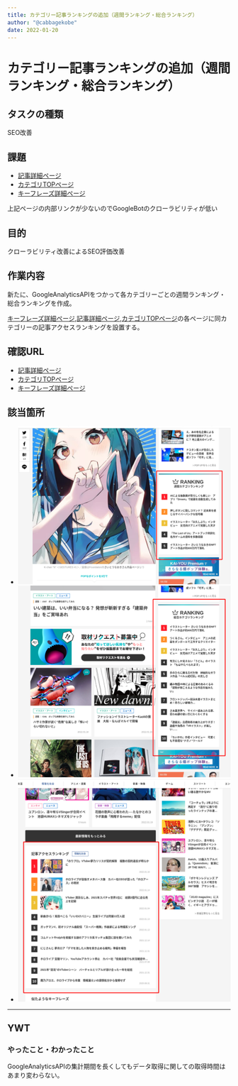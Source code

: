 ```yaml
---
title: カテゴリー記事ランキングの追加（週間ランキング・総合ランキング）
author: "@cabbagekobe"
date: 2022-01-20
---
```



# カテゴリー記事ランキングの追加（週間ランキング・総合ランキング）

## タスクの種類

SEO改善

## 課題

- [記事詳細ページ](https://kai-you.net/article/81749)
- [カテゴリTOPページ](https://kai-you.net/category/art)
- [キーフレーズ詳細ページ](https://kai-you.net/word/%E3%83%90%E3%83%BC%E3%83%81%E3%83%A3%E3%83%ABYouTuber)

上記ページの内部リンクが少ないのでGoogleBotのクローラビリティが低い


## 目的

クローラビリティ改善によるSEO評価改善


## 作業内容

新たに、GoogleAnalyticsAPIをつかって各カテゴリーごとの週間ランキング・総合ランキングを作成。

[キーフレーズ詳細ページ](https://kai-you.net/word/%E3%83%90%E3%83%BC%E3%83%81%E3%83%A3%E3%83%ABYouTuber),[記事詳細ページ](https://kai-you.net/article/81749),[カテゴリTOPページ](https://kai-you.net/category/art)の各ページに同カテゴリーの記事アクセスランキングを設置する。


## 確認URL

- [記事詳細ページ](https://kai-you.net/article/81749)
- [カテゴリTOPページ](https://kai-you.net/category/art)
- [キーフレーズ詳細ページ](https://kai-you.net/word/%E3%83%90%E3%83%BC%E3%83%81%E3%83%A3%E3%83%ABYouTuber)


## 該当箇所

- ![記事詳細ページ](./images/20220120-1.png)
- ![カテゴリTOPページ](./images/20220120-2.png)
- ![キーフレーズ詳細ページ](./images/20220120-3.png)

---

## YWT

### やったこと・わかったこと

GoogleAnalyticsAPIの集計期間を長くしてもデータ取得に関しての取得時間はあまり変わらない。

